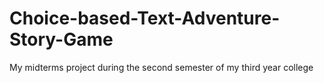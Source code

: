 # Choice-based-Text-Adventure-Story-Game
My midterms project during the second semester of my third year college
